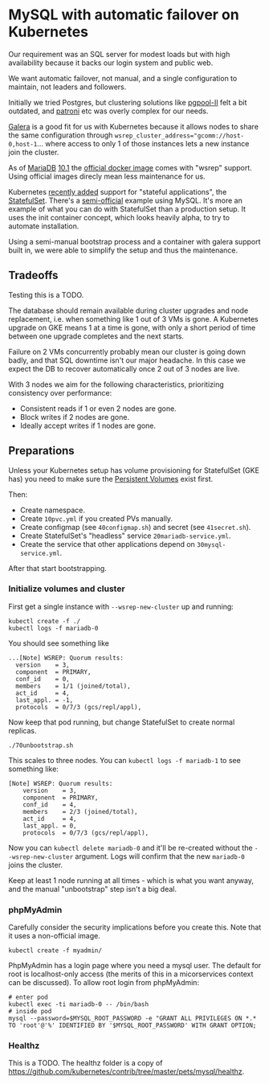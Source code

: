 # MySQL with automatic failover on Kubernetes

Our requirement was an SQL server for modest loads
but with high availability because it backs our login system
and public web.

We want automatic failover, not manual, and a single configuration to maintain, not leaders and followers.

Initially we tried Postgres, but clustering solutions like [pgpool-II]() felt a bit outdated, and [patroni](https://github.com/zalando/patroni) etc was overly complex for our needs.

[Galera](http://galeracluster.com/) is a good fit for us with Kubernetes because it allows nodes to share the same configuration through `wsrep_cluster_address="gcomm://host-0,host-1`... where access to only 1 of those instances lets a new instance join the cluster.

As of [MariaDB](https://mariadb.com/) [10.1](https://mariadb.com/kb/en/mariadb/what-is-mariadb-galera-cluster/) the [official docker image](https://hub.docker.com/_/mariadb/) comes with "wsrep" support. Using official images direcly mean less maintenance for us.

Kubernetes [recently added](http://blog.kubernetes.io/2016/07/kubernetes-1.3-bridging-cloud-native-and-enterprise-workloads.html) support for "stateful applications", the [StatefulSet](http://kubernetes.io/docs/user-guide/StatefulSet/). There's a [semi-official](https://github.com/kubernetes/contrib/tree/master/pets/mysql) example using MySQL.
It's more an example of what you can do with StatefulSet than a production setup.
It uses the init container concept, which looks heavily alpha, to try to automate installation.

Using a semi-manual bootstrap process and a container with galera support built in, we were able to simplify the setup and thus the maintenance.

## Tradeoffs

Testing this is a TODO.

The database should remain available during cluster upgrades and node replacement, i.e. when something like 1 out of 3 VMs is gone. A Kubernetes upgrade on GKE means 1 at a time is gone, with only a short period of time between one upgrade completes and the next starts.

Failure on 2 VMs concurrently probably mean our cluster is going down badly, and that SQL downtime isn't our major headache. In this case we expect the DB to recover automatically once 2 out of 3 nodes are live.

With 3 nodes we aim for the following characteristics, prioritizing consistency over performance:
 * Consistent reads if 1 or even 2 nodes are gone.
 * Block writes if 2 nodes are gone.
 * Ideally accept writes if 1 nodes are gone.

## Preparations

Unless your Kubernetes setup has volume provisioning for StatefulSet (GKE has) you need to make sure the [Persistent Volumes](http://kubernetes.io/docs/user-guide/persistent-volumes/) exist first.

Then:
 * Create namespace.
 * Create `10pvc.yml` if you created PVs manually.
 * Create configmap (see `40configmap.sh`) and secret (see `41secret.sh`).
 * Create StatefulSet's "headless" service `20mariadb-service.yml`.
 * Create the service that other applications depend on `30mysql-service.yml`.

After that start bootstrapping.

### Initialize volumes and cluster

First get a single instance with `--wsrep-new-cluster` up and running:

```
kubectl create -f ./
kubectl logs -f mariadb-0
```

You should see something like

```
...[Note] WSREP: Quorum results:
  version    = 3,
  component  = PRIMARY,
  conf_id    = 0,
  members    = 1/1 (joined/total),
  act_id     = 4,
  last_appl. = -1,
  protocols  = 0/7/3 (gcs/repl/appl),
```

Now keep that pod running, but change StatefulSet to create normal replicas.

```
./70unbootstrap.sh
```

This scales to three nodes. You can `kubectl logs -f mariadb-1` to see something like:

```
[Note] WSREP: Quorum results:
	version    = 3,
	component  = PRIMARY,
	conf_id    = 4,
	members    = 2/3 (joined/total),
	act_id     = 4,
	last_appl. = 0,
	protocols  = 0/7/3 (gcs/repl/appl),
```

Now you can ```kubectl delete mariadb-0``` and it'll be re-created without the `--wsrep-new-cluster` argument. Logs will confirm that the new `mariadb-0` joins the cluster.

Keep at least 1 node running at all times - which is what you want anyway,
and the manual "unbootstrap" step isn't a big deal.

### phpMyAdmin

Carefully consider the security implications before you create this. Note that it uses a non-official image.

```
kubectl create -f myadmin/
```

PhpMyAdmin has a login page where you need a mysql user. The default for root is localhost-only access (the merits of this in a micorservices context can be discussed). To allow root login from phpMyAdmin:

```
# enter pod
kubectl exec -ti mariadb-0 -- /bin/bash
# inside pod
mysql --password=$MYSQL_ROOT_PASSWORD -e "GRANT ALL PRIVILEGES ON *.* TO 'root'@'%' IDENTIFIED BY '$MYSQL_ROOT_PASSWORD' WITH GRANT OPTION;
```

### Healthz

This is a TODO. The healthz folder is a copy of https://github.com/kubernetes/contrib/tree/master/pets/mysql/healthz.
